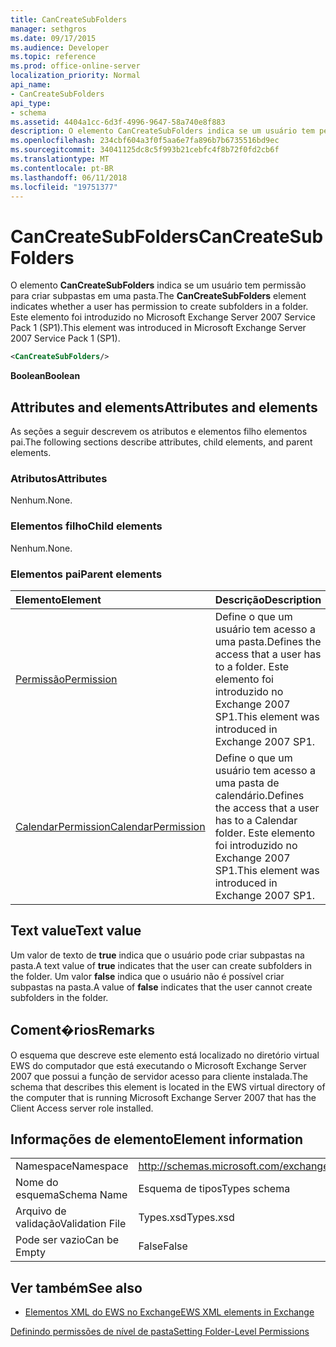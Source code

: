```yaml
---
title: CanCreateSubFolders
manager: sethgros
ms.date: 09/17/2015
ms.audience: Developer
ms.topic: reference
ms.prod: office-online-server
localization_priority: Normal
api_name:
- CanCreateSubFolders
api_type:
- schema
ms.assetid: 4404a1cc-6d3f-4996-9647-58a740e8f883
description: O elemento CanCreateSubFolders indica se um usuário tem permissão para criar subpastas em uma pasta. Este elemento foi introduzido no Microsoft Exchange Server 2007 Service Pack 1 (SP1).
ms.openlocfilehash: 234cbf604a3f0f5aa6e7fa896b7b6735516bd9ec
ms.sourcegitcommit: 34041125dc8c5f993b21cebfc4f8b72f0fd2cb6f
ms.translationtype: MT
ms.contentlocale: pt-BR
ms.lasthandoff: 06/11/2018
ms.locfileid: "19751377"
---
```

# <a name="cancreatesubfolders"></a><span data-ttu-id="3053c-104">CanCreateSubFolders</span><span class="sxs-lookup"><span data-stu-id="3053c-104">CanCreateSubFolders</span></span>

<span data-ttu-id="3053c-105">O elemento **CanCreateSubFolders** indica se um usuário tem permissão para criar subpastas em uma pasta.</span><span class="sxs-lookup"><span data-stu-id="3053c-105">The **CanCreateSubFolders** element indicates whether a user has permission to create subfolders in a folder.</span></span> <span data-ttu-id="3053c-106">Este elemento foi introduzido no Microsoft Exchange Server 2007 Service Pack 1 (SP1).</span><span class="sxs-lookup"><span data-stu-id="3053c-106">This element was introduced in Microsoft Exchange Server 2007 Service Pack 1 (SP1).</span></span> 
  
```xml
<CanCreateSubFolders/>
```

 <span data-ttu-id="3053c-107">**Boolean**</span><span class="sxs-lookup"><span data-stu-id="3053c-107">**Boolean**</span></span>
## <a name="attributes-and-elements"></a><span data-ttu-id="3053c-108">Attributes and elements</span><span class="sxs-lookup"><span data-stu-id="3053c-108">Attributes and elements</span></span>

<span data-ttu-id="3053c-109">As seções a seguir descrevem os atributos e elementos filho elementos pai.</span><span class="sxs-lookup"><span data-stu-id="3053c-109">The following sections describe attributes, child elements, and parent elements.</span></span>
  
### <a name="attributes"></a><span data-ttu-id="3053c-110">Atributos</span><span class="sxs-lookup"><span data-stu-id="3053c-110">Attributes</span></span>

<span data-ttu-id="3053c-111">Nenhum.</span><span class="sxs-lookup"><span data-stu-id="3053c-111">None.</span></span>
  
### <a name="child-elements"></a><span data-ttu-id="3053c-112">Elementos filho</span><span class="sxs-lookup"><span data-stu-id="3053c-112">Child elements</span></span>

<span data-ttu-id="3053c-113">Nenhum.</span><span class="sxs-lookup"><span data-stu-id="3053c-113">None.</span></span>
  
### <a name="parent-elements"></a><span data-ttu-id="3053c-114">Elementos pai</span><span class="sxs-lookup"><span data-stu-id="3053c-114">Parent elements</span></span>

|<span data-ttu-id="3053c-115">**Elemento**</span><span class="sxs-lookup"><span data-stu-id="3053c-115">**Element**</span></span>|<span data-ttu-id="3053c-116">**Descrição**</span><span class="sxs-lookup"><span data-stu-id="3053c-116">**Description**</span></span>|
|:-----|:-----|
|[<span data-ttu-id="3053c-117">Permissão</span><span class="sxs-lookup"><span data-stu-id="3053c-117">Permission</span></span>](permission.md) <br/> |<span data-ttu-id="3053c-118">Define o que um usuário tem acesso a uma pasta.</span><span class="sxs-lookup"><span data-stu-id="3053c-118">Defines the access that a user has to a folder.</span></span> <span data-ttu-id="3053c-119">Este elemento foi introduzido no Exchange 2007 SP1.</span><span class="sxs-lookup"><span data-stu-id="3053c-119">This element was introduced in Exchange 2007 SP1.</span></span>  <br/> |
|[<span data-ttu-id="3053c-120">CalendarPermission</span><span class="sxs-lookup"><span data-stu-id="3053c-120">CalendarPermission</span></span>](calendarpermission.md) <br/> |<span data-ttu-id="3053c-121">Define o que um usuário tem acesso a uma pasta de calendário.</span><span class="sxs-lookup"><span data-stu-id="3053c-121">Defines the access that a user has to a Calendar folder.</span></span> <span data-ttu-id="3053c-122">Este elemento foi introduzido no Exchange 2007 SP1.</span><span class="sxs-lookup"><span data-stu-id="3053c-122">This element was introduced in Exchange 2007 SP1.</span></span>  <br/> |
   
## <a name="text-value"></a><span data-ttu-id="3053c-123">Text value</span><span class="sxs-lookup"><span data-stu-id="3053c-123">Text value</span></span>

<span data-ttu-id="3053c-124">Um valor de texto de **true** indica que o usuário pode criar subpastas na pasta.</span><span class="sxs-lookup"><span data-stu-id="3053c-124">A text value of **true** indicates that the user can create subfolders in the folder.</span></span> <span data-ttu-id="3053c-125">Um valor **false** indica que o usuário não é possível criar subpastas na pasta.</span><span class="sxs-lookup"><span data-stu-id="3053c-125">A value of **false** indicates that the user cannot create subfolders in the folder.</span></span> 
  
## <a name="remarks"></a><span data-ttu-id="3053c-126">Coment�rios</span><span class="sxs-lookup"><span data-stu-id="3053c-126">Remarks</span></span>

<span data-ttu-id="3053c-127">O esquema que descreve este elemento está localizado no diretório virtual EWS do computador que está executando o Microsoft Exchange Server 2007 que possui a função de servidor acesso para cliente instalada.</span><span class="sxs-lookup"><span data-stu-id="3053c-127">The schema that describes this element is located in the EWS virtual directory of the computer that is running Microsoft Exchange Server 2007 that has the Client Access server role installed.</span></span>
  
## <a name="element-information"></a><span data-ttu-id="3053c-128">Informações de elemento</span><span class="sxs-lookup"><span data-stu-id="3053c-128">Element information</span></span>

|||
|:-----|:-----|
|<span data-ttu-id="3053c-129">Namespace</span><span class="sxs-lookup"><span data-stu-id="3053c-129">Namespace</span></span>  <br/> |http://schemas.microsoft.com/exchange/services/2006/types  <br/> |
|<span data-ttu-id="3053c-130">Nome do esquema</span><span class="sxs-lookup"><span data-stu-id="3053c-130">Schema Name</span></span>  <br/> |<span data-ttu-id="3053c-131">Esquema de tipos</span><span class="sxs-lookup"><span data-stu-id="3053c-131">Types schema</span></span>  <br/> |
|<span data-ttu-id="3053c-132">Arquivo de validação</span><span class="sxs-lookup"><span data-stu-id="3053c-132">Validation File</span></span>  <br/> |<span data-ttu-id="3053c-133">Types.xsd</span><span class="sxs-lookup"><span data-stu-id="3053c-133">Types.xsd</span></span>  <br/> |
|<span data-ttu-id="3053c-134">Pode ser vazio</span><span class="sxs-lookup"><span data-stu-id="3053c-134">Can be Empty</span></span>  <br/> |<span data-ttu-id="3053c-135">False</span><span class="sxs-lookup"><span data-stu-id="3053c-135">False</span></span>  <br/> |
   
## <a name="see-also"></a><span data-ttu-id="3053c-136">Ver também</span><span class="sxs-lookup"><span data-stu-id="3053c-136">See also</span></span>



- [<span data-ttu-id="3053c-137">Elementos XML do EWS no Exchange</span><span class="sxs-lookup"><span data-stu-id="3053c-137">EWS XML elements in Exchange</span></span>](ews-xml-elements-in-exchange.md)


[<span data-ttu-id="3053c-138">Definindo permissões de nível de pasta</span><span class="sxs-lookup"><span data-stu-id="3053c-138">Setting Folder-Level Permissions</span></span>](http://msdn.microsoft.com/library/c7530e86-5112-401c-b10a-9c054ae59f07%28Office.15%29.aspx)


